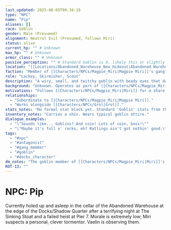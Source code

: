 ```yaml
---
last_updated: 2025-06-05T00:34:19
type: "NPC"
name: "Pip"
aliases: []
race: Goblin
gender: Male (Presumed)
alignment: Neutral Evil (Presumed, follows Miri)
status: alive
current_hp: "" # Unknown
max_hp: "" # Unknown
armor_class: "" # Unknown
passive_perception: "" # Standard Goblin is 9, likely this or slightly higher due to nervousness
location: "[[Locations/Abandoned_Warehouse_New_Hideout|Abandoned Warehouse (New Hideout)]] (Cellar)"
faction: "Member of [[Characters/NPCs/Magpie_Miri|Magpie Miri]]'s gang"
role: "Lackey, Skirmisher, Scout"
description: "A wiry, small, and twitchy goblin with beady eyes that dart around nervously. Carries a cruel-looking shiv. Seems opportunistic and quick to comment or complain."
background: "Unknown. Operates as part of [[Characters/NPCs/Magpie_Miri|Magpie Miri]]'s crew in the Docks."
motivations: "Follows [[Characters/NPCs/Magpie_Miri|Miri]] for a share of spoils and perhaps a degree of protection or belonging. Exhibits typical goblin opportunism and a touch of malice."
relationships:
  - "Subordinate to [[Characters/NPCs/Magpie_Miri|Magpie Miri]]."
  - "Works alongside [[Characters/NPCs/Grol|Grol]]."
stats_notes: "No formal stat block yet. Standard 'Goblin' stats from the Monster Manual would be appropriate. Possesses Darkvision. Likely nimble but not physically strong."
inventory_notes: "Carries a shiv. Wears typical goblin attire."
dialogue_examples:
  - "\"Sounds like... Goblins? And coin! Lots of coin, boss!\""
  - "\"Maybe it's full o' rocks, eh? Ratlings ain't got nothin' good.\""
tags:
  - "#npc"
  - "#antagonist"
  - "#gang_member"
  - "#goblin"
  - "#docks_character"
dm_notes: "The goblin member of [[Characters/NPCs/Magpie_Miri|Miri]]'s crew. Was the first to comment on the illusionary sounds. Seems easily excitable by the prospect of loot. Has Darkvision, making him more useful in unlit areas."
ROT-13: ""
---
```

# NPC: Pip

Currently holed up and asleep in the cellar of the Abandoned Warehouse at the edge of the Docks/Shadow Quarter after a terrifying night at The Sinking Stoat and a failed heist at Pier 7. Morale is extremely low; Miri suspects a personal, clever tormentor. Vaelin is observing them.